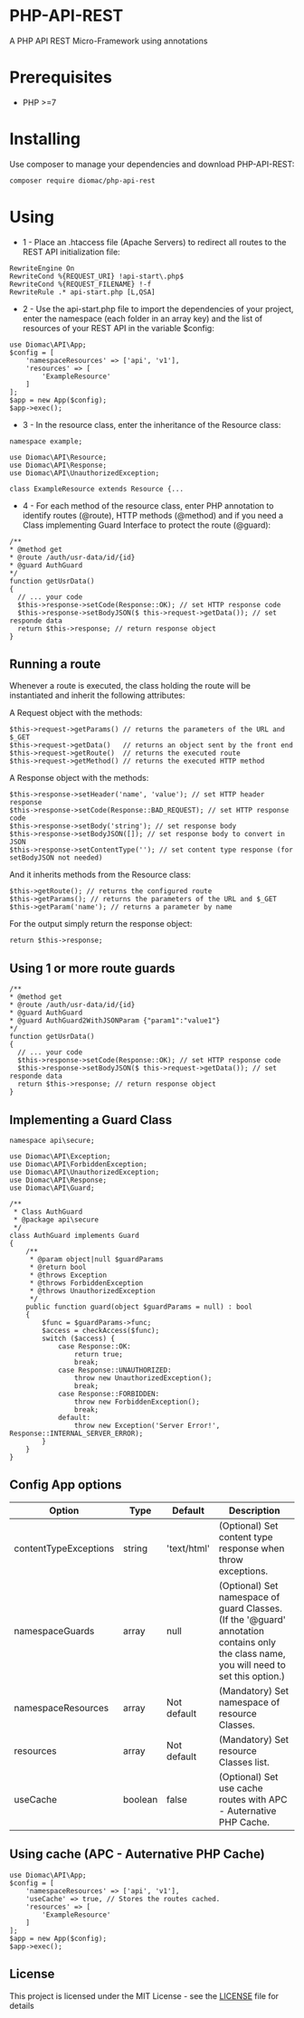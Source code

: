 PHP-API-REST
============
A PHP API REST Micro-Framework using annotations

Prerequisites
=============

* PHP >=7

Installing
==========
Use composer to manage your dependencies and download PHP-API-REST:

```bash
composer require diomac/php-api-rest
```
Using
=====
* 1 - Place an .htaccess file (Apache Servers) to redirect all routes to the REST API initialization file:
```
RewriteEngine On
RewriteCond %{REQUEST_URI} !api-start\.php$
RewriteCond %{REQUEST_FILENAME} !-f
RewriteRule .* api-start.php [L,QSA]
```

* 2 - Use the api-start.php file to import the dependencies of your project, enter the namespace (each folder in an array key) and the list of resources of your REST API in the variable $config:
```
use Diomac\API\App;
$config = [
    'namespaceResources' => ['api', 'v1'],
    'resources' => [
        'ExampleResource'
    ]
];
$app = new App($config);
$app->exec();
```

* 3 - In the resource class, enter the inheritance of the Resource class:
```
namespace example;

use Diomac\API\Resource;
use Diomac\API\Response;
use Diomac\API\UnauthorizedException;

class ExampleResource extends Resource {...
```

* 4 - For each method of the resource class, enter PHP annotation to identify routes (@route), HTTP methods (@method) and if you need a Class implementing Guard Interface to protect the route (@guard):
```
/**
* @method get
* @route /auth/usr-data/id/{id}
* @guard AuthGuard
*/
function getUsrData()
{
  // ... your code
  $this->response->setCode(Response::OK); // set HTTP response code
  $this->response->setBodyJSON($ this->request->getData()); // set responde data
  return $this->response; // return response object
}
```
## Running a route

Whenever a route is executed, the class holding the route will be instantiated and inherit the following attributes:

A Request object with the methods:
```
$this->request->getParams() // returns the parameters of the URL and $_GET
$this->request->getData()   // returns an object sent by the front end
$this->request->getRoute()  // returns the executed route
$this->request->getMethod() // returns the executed HTTP method
```
A Response object with the methods:
```
$this->response->setHeader('name', 'value'); // set HTTP header response
$this->response->setCode(Response::BAD_REQUEST); // set HTTP response code
$this->response->setBody('string'); // set response body
$this->response->setBodyJSON([]); // set response body to convert in JSON
$this->response->setContentType(''); // set content type response (for setBodyJSON not needed)
```
And it inherits methods from the Resource class:
```
$this->getRoute(); // returns the configured route
$this->getParams(); // returns the parameters of the URL and $_GET
$this->getParam('name'); // returns a parameter by name
```
For the output simply return the response object:
```
return $this->response;
```
## Using 1 or more route guards
```
/**
* @method get
* @route /auth/usr-data/id/{id}
* @guard AuthGuard
* @guard AuthGuard2WithJSONParam {"param1":"value1"}
*/
function getUsrData()
{
  // ... your code
  $this->response->setCode(Response::OK); // set HTTP response code
  $this->response->setBodyJSON($ this->request->getData()); // set responde data
  return $this->response; // return response object
}
```
## Implementing a Guard Class
```
namespace api\secure;

use Diomac\API\Exception;
use Diomac\API\ForbiddenException;
use Diomac\API\UnauthorizedException;
use Diomac\API\Response;
use Diomac\API\Guard;

/**
 * Class AuthGuard
 * @package api\secure
 */
class AuthGuard implements Guard
{
    /**
     * @param object|null $guardParams
     * @return bool
     * @throws Exception
     * @throws ForbiddenException
     * @throws UnauthorizedException
     */
    public function guard(object $guardParams = null) : bool
    {
        $func = $guardParams->func;
        $access = checkAccess($func);
        switch ($access) {
            case Response::OK:
                return true;
                break;
            case Response::UNAUTHORIZED:                
                throw new UnauthorizedException();
                break;
            case Response::FORBIDDEN:                
                throw new ForbiddenException();
                break;
            default:               
                throw new Exception('Server Error!', Response::INTERNAL_SERVER_ERROR);
        }
    }
}
```
## Config App options
|Option|Type|Default|Description|
|------|----|-------|-----------|
|contentTypeExceptions|string|'text/html'|(Optional) Set content type response when throw exceptions.|
|namespaceGuards|array|null|(Optional) Set namespace of guard Classes. (If the '@guard' annotation contains only the class name, you will need to set this option.)|
|namespaceResources|array|Not default|(Mandatory) Set namespace of resource Classes.|
|resources|array|Not default|(Mandatory) Set resource Classes list.|
|useCache|boolean|false|(Optional) Set use cache routes with APC -  Auternative PHP Cache.|
## Using cache (APC - Auternative PHP Cache)
```
use Diomac\API\App;
$config = [
    'namespaceResources' => ['api', 'v1'],
    'useCache' => true, // Stores the routes cached.
    'resources' => [
        'ExampleResource'
    ]
];
$app = new App($config);
$app->exec();
```
## License

This project is licensed under the MIT License - see the [LICENSE](LICENSE) file for details

        
